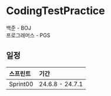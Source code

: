 # CodingTestPractice

백준 - BOJ  
프로그래머스 - PGS  

## 일정

| <b>스프린트</b> | <b>기간</b>         
| :-------------- | :------------------ 
| Sprint00        | 24.6.8 - 24.7.1
